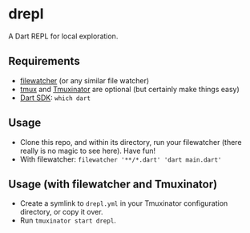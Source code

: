 # drepl
A Dart REPL for local exploration.

## Requirements
* [filewatcher](https://github.com/filewatcher/filewatcher) (or any similar file watcher)
* [tmux](https://github.com/tmux/tmux) and [Tmuxinator](https://github.com/tmuxinator/tmuxinator) are optional (but certainly make things easy)
* [Dart SDK](https://dart.dev/tools/sdk): `which dart`

## Usage
* Clone this repo, and within its directory, run your filewatcher (there really is no magic to see here). Have fun!
* With filewatcher: `filewatcher '**/*.dart' 'dart main.dart'`

## Usage (with filewatcher and Tmuxinator)
* Create a symlink to `drepl.yml` in your Tmuxinator configuration directory, or copy it over.
* Run `tmuxinator start drepl`.